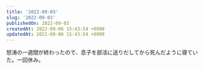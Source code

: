 ```yaml
---
title: '2022-09-03'
slug: '2022-09-03'
publishedOn: 2022-09-03
createdAt: 2022-09-06 15:43:54 +0900
updatedAt: 2022-09-06 15:43:54 +0900
---
```

怒涛の一週間が終わったので、息子を部活に送りだしてから死んだように寝ていた。一回休み。
